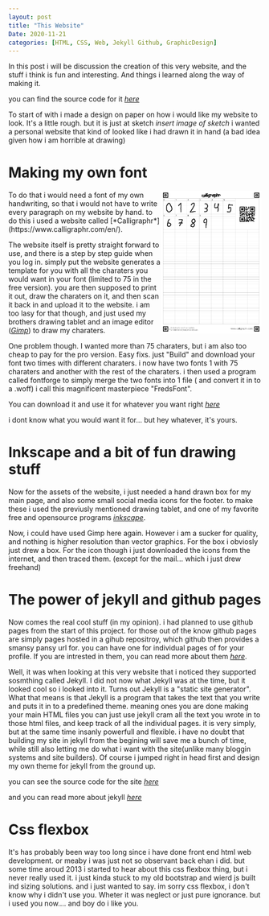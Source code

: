 ```yaml
---
layout: post
title: "This Website"
Date: 2020-11-21
categories: [HTML, CSS, Web, Jekyll Github, GraphicDesign]
---
```

In this post i will be discussion the creation of this very website, and the stuff i think is fun and interesting. And things i learned along the way of making it.
<!--more-->

you can find the source code for it [*here*](https://github.com/fred441a/fred441a.github.io)

To start of with i made a design on paper on how i would like my website to look. It's a little rough. but it is just at sketch *insert image of sketch* 
i wanted a personal website that kind of looked like i had drawn it in hand (a bad idea given how i am horrible at drawing)

# Making my own font
<img src="/assets/Images/Calligraphr-Template.png" align="right" width="200" >
To do that i would need a font of my own handwriting, so that i would not have to write every paragraph on my website by hand.
to do this i used a website called [*Calligraphr*](https://www.calligraphr.com/en/).

The website itself is pretty straight forward to use, and there is a step by step guide when you log in. simply put the website generates a template for you with all the charaters you would want in your font (limited to 75 in the free version). you are then supposed to print it out, draw the charaters on it, and then scan it back in and upload it to the website. i am too lasy for that though, and just used my brothers drawing tablet and an image editor ([*Gimp*](https://www.gimp.org/)) to draw my charaters.

One problem though. I wanted more than 75 charaters, but i am also too cheap to pay for the pro version. Easy fixs. just "Build" and download your font two times with different charaters. i now have two fonts 1 with 75 charaters and another with the rest of the charaters. i then used a program called fontforge to simply merge the two fonts into 1 file ( and convert it in to a .woff)
i call this magnificent masterpiece "FredsFont".

You can download it and use it for whatever you want right [*here*](/assets/Style/FredsFont.woff)

i dont know what you would want it for... but hey whatever, it's yours.

# Inkscape and a bit of fun drawing stuff

Now for the assets of the website, i just needed a hand drawn box for my main page, and also some small social media icons for the footer. to make these i used the previusly mentioned drawing tablet, and one of my favorite free and opensource programs [*inkscape*](https://inkscape.org/). 

Now, i could have used Gimp here again. However i am a sucker for quality, and nothing is higher resolution than vector graphics.
For the box i obviosly just drew a box. For the icon though i just downloaded the icons from the internet, and then traced them. (except for the mail... which i just drew freehand) 

# The power of jekyll and github pages
Now comes the real cool stuff (in my opinion). i had planned to use github pages from the start of this project. for those out of the know github pages are simply pages hosted in a gihub repositroy, which github then provides a smansy pansy url for. you can have one for individual pages of for your profile. If you are intrested in them, you can read more about them [*here*](https://pages.github.com/).

Well, it was when looking at this very website that i noticed they supported sosmthing called Jekyll. I did not now what Jekyll was at the time, but it looked cool so i looked into it. Turns out Jekyll is a "static site generator". What that means is that Jekyll is a program that takes the text that you write and puts it in to a predefined theme. meaning ones you are done making your main HTML files you can just use jekyll cram all the text you wrote in to those html files, and keep track of all the individual pages. it is very simply, but at the same time insanly powerfull and flexible. i have no doubt that building my site in jekyll from the begining will save me a bunch of time, while still also letting me do what i want with the site(unlike many bloggin systems and site builders). Of course i jumped right in head first and design my own theme for jekyll from the ground up.

you can see the source code for the site [*here*](https://github.com/fred441a/fred441a.github.io)

and you can read more about jekyll [*here*](https://jekyllrb.com/)
# Css flexbox
It's has probably been way too long since i have done front end html web development. or meaby i was just not so observant back ehan i did. but some time aroud 2013 i started to hear about this css flexbox thing, but i never really used it. i just kinda stuck to my old bootstrap and wierd js built ind sizing solutions. and i just wanted to say. im sorry css flexbox, i don't know why i didn't use you. Wheter it was neglect or just pure ignorance. but i used you now.... and boy do i like you.

